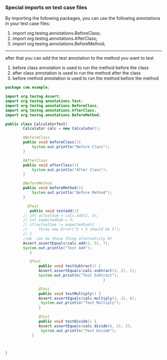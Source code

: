 ### Special imports on test case files

By importing the following packages, you can use the following annotations in your test case files: 

1. import org.testng.annotations.BeforeClass;
2. import org.testng.annotations.AfterClass;
3. import org.testng.annotations.BeforeMethod;

---

after that you can add the test annotation to the method you want to test

1. before class annotation is used to run the method before the class
2. after class annotation is used to run the method after the class
3. before method annotation is used to run the method before the method


```java
package com.example;

import org.testng.Assert;
import org.testng.annotations.Test;
import org.testng.annotations.BeforeClass;
import org.testng.annotations.AfterClass;
import org.testng.annotations.BeforeMethod;

public class CalculatorTest{
        Calculator calc = new Calculator();

        @BeforeClass
        public void beforeClass(){
            System.out.println("Before Class");
        }

        @AfterClass
        public void afterClass(){
            System.out.println("After Class");
        }

        @BeforeMethod
        public void beforeMethod(){
            System.out.println("Before Method");
        }

          @Test
           public void testadd(){
        // int actualSum = calc.add(2, 3);
        // int expectedSum = 5;
        // if(actualSum != expectedSum){
        //     throw new Error("2 + 3 should be 5");
        // }
        //we  can do those thing alternativly bt 
        Assert.assertEquals(calc.add(2, 5), 7);
        System.out.println("Test Add");
           }

           @Test
               public void testSubtract() {
               Assert.assertEquals(calc.subtract(3, 2), 1);
               System.out.println("Test Subtract");
                                            }

               @Test
               public void testMultiply() {
               Assert.assertEquals(calc.multiply(3, 2), 6);
                System.out.println("Test Multiply");
               }           
               
               @Test
               public void testDivide() {
               Assert.assertEquals(calc.divide(6, 2), 3);
                System.out.println("Test Divide");
            }



}
```